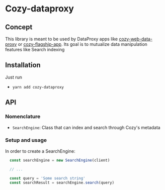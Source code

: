 # Cozy-dataproxy

## Concept

This library is meant to be used by DataProxy apps like [cozy-web-data-proxy](https://github.com/cozy/cozy-web-data-proxy) or [cozy-flagship-app](https://github.com/cozy/cozy-flagship-app). Its goal is to mutualize data manipulation features like Search indexing

## Installation

Just run

- `yarn add cozy-dataproxy`

## API

### Nomenclature

- `SearchEngine`: Class that can index and search through Cozy's metadata

### Setup and usage

In order to create a SearchEngine:

```ts
  const searchEngine = new SearchEngine(client)

  // ...

  const query = 'Some search string'
  const searchResult = searchEngine.search(query)
```
